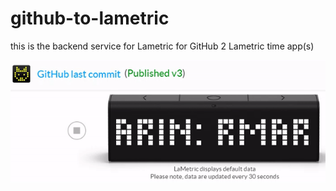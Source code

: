 # github-to-lametric
this is the backend service for Lametric for GitHub 2 Lametric time app(s)


![lametric animation](media/lametric.gif)